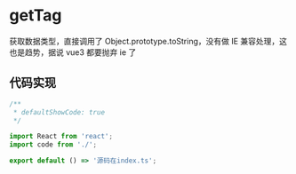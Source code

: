 # getTag

获取数据类型，直接调用了 Object.prototype.toString，没有做 IE 兼容处理，这也是趋势，据说 vue3 都要抛弃 ie 了

## 代码实现

```jsx
/**
 * defaultShowCode: true
 */

import React from 'react';
import code from './';

export default () => '源码在index.ts';
```
